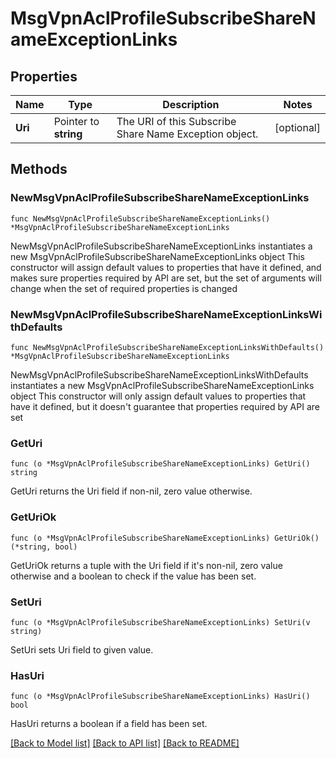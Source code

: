 # MsgVpnAclProfileSubscribeShareNameExceptionLinks

## Properties

Name | Type | Description | Notes
------------ | ------------- | ------------- | -------------
**Uri** | Pointer to **string** | The URI of this Subscribe Share Name Exception object. | [optional] 

## Methods

### NewMsgVpnAclProfileSubscribeShareNameExceptionLinks

`func NewMsgVpnAclProfileSubscribeShareNameExceptionLinks() *MsgVpnAclProfileSubscribeShareNameExceptionLinks`

NewMsgVpnAclProfileSubscribeShareNameExceptionLinks instantiates a new MsgVpnAclProfileSubscribeShareNameExceptionLinks object
This constructor will assign default values to properties that have it defined,
and makes sure properties required by API are set, but the set of arguments
will change when the set of required properties is changed

### NewMsgVpnAclProfileSubscribeShareNameExceptionLinksWithDefaults

`func NewMsgVpnAclProfileSubscribeShareNameExceptionLinksWithDefaults() *MsgVpnAclProfileSubscribeShareNameExceptionLinks`

NewMsgVpnAclProfileSubscribeShareNameExceptionLinksWithDefaults instantiates a new MsgVpnAclProfileSubscribeShareNameExceptionLinks object
This constructor will only assign default values to properties that have it defined,
but it doesn't guarantee that properties required by API are set

### GetUri

`func (o *MsgVpnAclProfileSubscribeShareNameExceptionLinks) GetUri() string`

GetUri returns the Uri field if non-nil, zero value otherwise.

### GetUriOk

`func (o *MsgVpnAclProfileSubscribeShareNameExceptionLinks) GetUriOk() (*string, bool)`

GetUriOk returns a tuple with the Uri field if it's non-nil, zero value otherwise
and a boolean to check if the value has been set.

### SetUri

`func (o *MsgVpnAclProfileSubscribeShareNameExceptionLinks) SetUri(v string)`

SetUri sets Uri field to given value.

### HasUri

`func (o *MsgVpnAclProfileSubscribeShareNameExceptionLinks) HasUri() bool`

HasUri returns a boolean if a field has been set.


[[Back to Model list]](../README.md#documentation-for-models) [[Back to API list]](../README.md#documentation-for-api-endpoints) [[Back to README]](../README.md)


